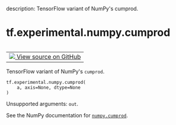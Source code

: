 description: TensorFlow variant of NumPy's cumprod.

<div itemscope itemtype="http://developers.google.com/ReferenceObject">
<meta itemprop="name" content="tf.experimental.numpy.cumprod" />
<meta itemprop="path" content="Stable" />
</div>

# tf.experimental.numpy.cumprod

<!-- Insert buttons and diff -->

<table class="tfo-notebook-buttons tfo-api nocontent" align="left">
<td>
  <a target="_blank" href="https://github.com/tensorflow/tensorflow/blob/r2.4/tensorflow/python/ops/numpy_ops/np_array_ops.py#L453-L466">
    <img src="https://www.tensorflow.org/images/GitHub-Mark-32px.png" />
    View source on GitHub
  </a>
</td>
</table>



TensorFlow variant of NumPy's `cumprod`.

<pre class="devsite-click-to-copy prettyprint lang-py tfo-signature-link">
<code>tf.experimental.numpy.cumprod(
    a, axis=None, dtype=None
)
</code></pre>



<!-- Placeholder for "Used in" -->

Unsupported arguments: `out`.

See the NumPy documentation for [`numpy.cumprod`](https://numpy.org/doc/1.16/reference/generated/numpy.cumprod.html).